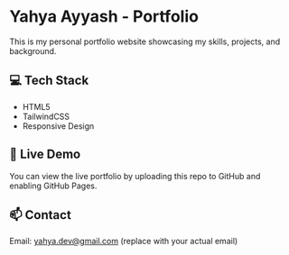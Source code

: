 # Yahya Ayyash - Portfolio

This is my personal portfolio website showcasing my skills, projects, and background.

## 💻 Tech Stack
- HTML5
- TailwindCSS
- Responsive Design

## 🔗 Live Demo
You can view the live portfolio by uploading this repo to GitHub and enabling GitHub Pages.

## 📫 Contact
Email: yahya.dev@gmail.com (replace with your actual email)
